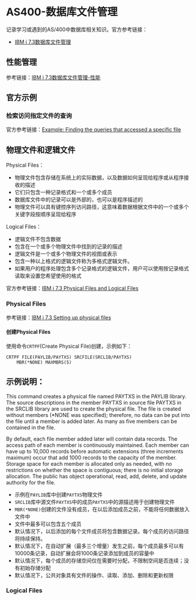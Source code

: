 # AS400-数据库文件管理
记录学习或遇到的AS/400中数据库相关知识。官方参考链接：
- [IBM i 7.3数据库文件管理](https://www.ibm.com/docs/zh/i/7.3?topic=systems-database-file-management)

## 性能管理
参考链接：[IBM i 7.3数据库文件管理-性能](https://www.ibm.com/docs/zh/i/7.3?topic=management-performance)
## 官方示例
### 检索访问指定文件的查询
官方参考链接：[Example: Finding the queries that accessed a specific file](https://www.ibm.com/docs/en/i/7.2?topic=ssw_ibm_i_72/rzate/rzatefindqueryex.htm)

## 物理文件和逻辑文件
Physical Files：
- 物理文件包含存储在系统上的实际数据，以及数据如何呈现给程序或从程序接收的描述
- 它们只包含一种记录格式和一个或多个成员
- 数据库文件中的记录可以是外部的，也可以是程序描述的
- 物理文件可以具有键控序列访问路径，这意味着数据根据文件中的一个或多个关键字段按顺序呈现给程序

Logical Files：
- 逻辑文件不包含数据
- 包含在一个或多个物理文件中找到的记录的描述
- 逻辑文件是一个或多个物理文件的视图或表示
- 包含一种以上格式的逻辑文件称为多格式逻辑文件。
- 如果用户的程序处理包含多个记录格式的逻辑文件，用户可以使用按记录格式读取来设置您希望使用的格式

官方参考链接：[IBM i 7.3 Physical Files and Logical Files](https://www.ibm.com/docs/zh/i/7.3?topic=files-physical-logical)
### Physical Files
参考链接：[IBM i 7.3 Setting up physical files](https://www.ibm.com/docs/zh/ssw_ibm_i_73/dbp/rbafophysf.htm)
#### 创建Physical Files
使用命令`CRTPF`(Create Physical File)创建，示例如下：
```
CRTPF FILE(PAYLIB/PAYTXS) SRCFILE(SRCLIB/PAYTXS)
    MBR(*NONE) MAXMBRS(5)
```
示例说明：
- 
This command creates a physical file named PAYTXS in the PAYLIB library. The source descriptions in the member PAYTXS in source file PAYTXS in the SRCLIB library are used to create the physical file. The file is created without members (*NONE was specified); therefore, no data can be put into the file until a member is added later. As many as five members can be contained in the file.

By default, each file member added later will contain data records. The access path of each member is continuously maintained. Each member can have up to 10,000 records before automatic extensions (three increments maximum) occur that add 1000 records to the capacity of the member. Storage space for each member is allocated only as needed, with no restrictions on whether the space is contiguous; there is no initial storage allocation. The public has object operational, read, add, delete, and update authority for the file.

- 示例在`PAYLIB`库中创建`PAYTXS`物理文件
- `SRCLIB`库中源文件`PAYTXS`中的成员`PAYTXS`中的源描述用于创建物理文件
- `MBR(*NONE)`创建的文件没有成员，在以后添加成员之前，不能将任何数据放入文件中
- 文件中最多可以包含五个成员
- 默认情况下，以后添加的每个文件成员将包含数据记录。每个成员的访问路径将持续保持。
- 默认情况下，在自动扩展（最多三个增量）发生之前，每个成员最多可以有10000条记录，自动扩展会将1000条记录添加到成员的容量中
- 默认情况下，每个成员的存储空间仅在需要时分配，不限制空间是否连续；没有初始存储分配
- 默认情况下，公共对象具有文件的操作、读取、添加、删除和更新权限

### Logical Files
